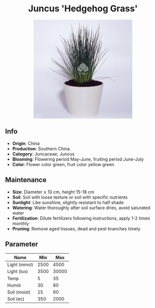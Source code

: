 <h1 align='center'>Juncus 'Hedgehog Grass'</h1>
<p align="center">
    <img 
        align='center'
        width='320'
        src="../images/juncus hedgehog grass.png" 
        alt='Juncus 'Hedgehog Grass'' />
</p>

## Info

 - **Origin**: China
 - **Production**: Southern China
 - **Category**: Juncaceae, Juncus
 - **Blooming**: Flowering period May-June, fruiting period June-July
 - **Color**: Flower color green, fruit color yellow green

## Maintenance

 - **Size**: Diameter ≥ 10 cm, height 15-18 cm
 - **Soil**: Soil with loose texture or soil with specific nutrients
 - **Sunlight**: Like sunshine, slightly resistant to half shade
 - **Watering**: Water thoroughly after soil surface dries, avoid saturated water
 - **Fertilization**: Dilute fertilizers following instructions, apply 1-2 times monthly
 - **Pruning**: Remove aged tissues, dead and pest branches timely

## Parameter

| Name         | Min  | Max   |
|--------------|------|-------|
| Light (mmol) | 2500 | 4500  |
| Light (lux)  | 3500 | 30000 |
| Temp         | 5    | 35    |
| Humid        | 30   | 80    |
| Soil (moist) | 15   | 60    |
| Soil (ec)    | 350  | 2000  |
